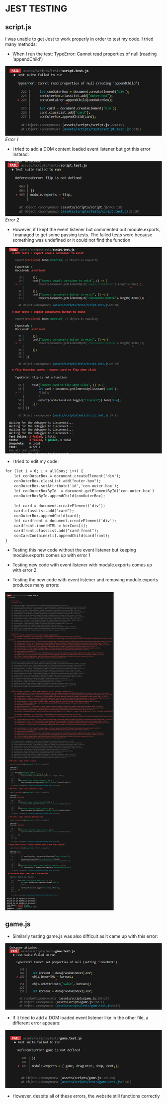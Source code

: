 # JEST TESTING

## script.js

I was unable to get Jest to work properly in order to test my code. I tried many methods:

* When I run the test: TypeError: Cannot read properties of null (reading 'appendChild')

![The error which appears when running jest](assets/readme/jest-errors/script-error.png)\
*Error 1*

* I tried to add a DOM content loaded event listener but got this error instead:

![The error which appears when adding DOM event listener](assets/readme/jest-errors/script-eventlistener-added.png)\
*Error 2*

* However, if I kept the event listener but commented out module.exports, I managed to get some passing tests. The failed tests were because something was undefined or it could not find the function

![The error which appears when removing module.exports](assets/readme/jest-errors/script-undefined.png)

* I tried to edit my code:

```
for (let i = 0; i < allCons; i++) {
    let conOuterBox = document.createElement('div');
    conOuterBox.classList.add("outer-box");
    conOuterBox.setAttribute('id','con-outer-box');
    let conOuterBoxById  = document.getElementById('con-outer-box')
    conOuterBoxById.appendChild(conOuterBox);

    let card = document.createElement('div');
    card.classList.add("card");
    conOuterBox.appendChild(card);
    let cardfront = document.createElement('div');
    cardfront.innerHTML = korCons[i];
    cardfront.classList.add("card-front");
    conCardContainer[i].appendChild(cardfront);
}
```
* Testing this new code without the event listener but keeping module.exports comes up with error 1

* Testing new code with event listener with module.exports comes up with error 2
  
* Testing the new code with event listener and removing module.exports produces many errors:

![The error which appears when testing the new code, adding event lister and removing module.exports](assets/readme/jest-errors/script-newcode.png)

## game.js

* Similarly testing game.js was also difficult as it came up with this error:

![The error which appears when exporting functions](assets/readme/jest-errors/game-error.png)

* If it tried to add a DOM loaded event listener like in the other file, a different error appears:

![The error which appears when exporting functions](assets/readme/jest-errors/game-domloader-added.png)

* However, despite all of these errors, the website still functions correctly